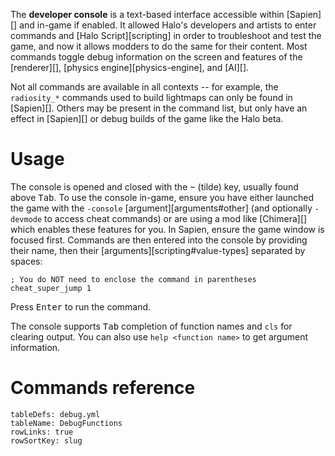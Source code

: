 The **developer console** is a text-based interface accessible within [Sapien][] and in-game if enabled. It allowed Halo's developers and artists to enter commands and [Halo Script][scripting] in order to troubleshoot and test the game, and now it allows modders to do the same for their content. Most commands toggle debug information on the screen and features of the [renderer][], [physics engine][physics-engine], and [AI][].

Not all commands are available in all contexts -- for example, the `radiosity_*` commands used to build lightmaps can only be found in [Sapien][]. Others may be present in the command list, but only have an effect in [Sapien][] or debug builds of the game like the Halo beta.

# Usage
The console is opened and closed with the <kbd>~</kbd> (tilde) key, usually found above <kbd>Tab</kbd>. To use the console in-game, ensure you have either launched the game with the `-console` [argument][arguments#other] (and optionally `-devmode` to access cheat commands) or are using a mod like [Chimera][] which enables these features for you. In Sapien, ensure the game window is focused first. Commands are then entered into the console by providing their name, then their [arguments][scripting#value-types] separated by spaces:

```console
; You do NOT need to enclose the command in parentheses
cheat_super_jump 1
```

Press <kbd>Enter</kbd> to run the command.

The console supports <kbd>Tab</kbd> completion of function names and `cls` for clearing output. You can also use `help <function name>` to get argument information.

# Commands reference

```.table
tableDefs: debug.yml
tableName: DebugFunctions
rowLinks: true
rowSortKey: slug
```
